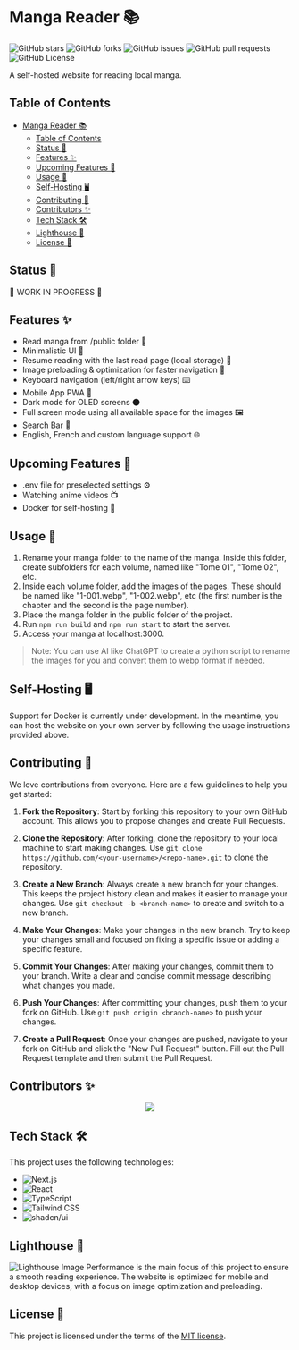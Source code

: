 # Manga Reader 📚

![GitHub stars](https://img.shields.io/github/stars/FlorianDevv/MangaRead?style=social)
![GitHub forks](https://img.shields.io/github/forks/FlorianDevv/MangaRead?style=social)
![GitHub issues](https://img.shields.io/github/issues/FlorianDevv/MangaRead)
![GitHub pull requests](https://img.shields.io/github/issues-pr/FlorianDevv/MangaRead)
![GitHub License](https://img.shields.io/github/license/FlorianDevv/MangaRead)

A self-hosted website for reading local manga.

## Table of Contents

- [Manga Reader 📚](#manga-reader-)
  - [Table of Contents](#table-of-contents)
  - [Status 🚦](#status-)
  - [Features ✨](#features-)
  - [Upcoming Features 📅](#upcoming-features-)
  - [Usage 🚀](#usage-)
  - [Self-Hosting 🖥️](#self-hosting-️)
  - [Contributing 🤝](#contributing-)
  - [Contributors ✨](#contributors-)
  - [Tech Stack 🛠️](#tech-stack-️)
  - [Lighthouse 🦅](#lighthouse-)
  - [License 📝](#license-)

## Status 🚦

🚧 WORK IN PROGRESS 🚧

## Features ✨

- Read manga from /public folder 📖
- Minimalistic UI 🎨
- Resume reading with the last read page (local storage) 📌
- Image preloading & optimization for faster navigation 🚀
- Keyboard navigation (left/right arrow keys) ⌨️
- Mobile App PWA 📱
- Dark mode for OLED screens 🌑
- Full screen mode using all available space for the images 🖼️
- Search Bar 🔎
- English, French and custom language support 🌐

## Upcoming Features 📅

- .env file for preselected settings ⚙️
- Watching anime videos 📺
- Docker for self-hosting 🐳

## Usage 🚀

1. Rename your manga folder to the name of the manga. Inside this folder, create subfolders for each volume, named like "Tome 01", "Tome 02", etc.
2. Inside each volume folder, add the images of the pages. These should be named like "1-001.webp", "1-002.webp", etc (the first number is the chapter and the second is the page number).
3. Place the manga folder in the public folder of the project.
4. Run `npm run build` and `npm run start` to start the server.
5. Access your manga at localhost:3000.

> Note: You can use AI like ChatGPT to create a python script to rename the images for you and convert them to webp format if needed.

## Self-Hosting 🖥️

Support for Docker is currently under development. In the meantime, you can host the website on your own server by following the usage instructions provided above.

## Contributing 🤝

We love contributions from everyone. Here are a few guidelines to help you get started:

1. **Fork the Repository**: Start by forking this repository to your own GitHub account. This allows you to propose changes and create Pull Requests.

2. **Clone the Repository**: After forking, clone the repository to your local machine to start making changes. Use `git clone https://github.com/<your-username>/<repo-name>.git` to clone the repository.

3. **Create a New Branch**: Always create a new branch for your changes. This keeps the project history clean and makes it easier to manage your changes. Use `git checkout -b <branch-name>` to create and switch to a new branch.

4. **Make Your Changes**: Make your changes in the new branch. Try to keep your changes small and focused on fixing a specific issue or adding a specific feature.

5. **Commit Your Changes**: After making your changes, commit them to your branch. Write a clear and concise commit message describing what changes you made.

6. **Push Your Changes**: After committing your changes, push them to your fork on GitHub. Use `git push origin <branch-name>` to push your changes.

7. **Create a Pull Request**: Once your changes are pushed, navigate to your fork on GitHub and click the "New Pull Request" button. Fill out the Pull Request template and then submit the Pull Request.

## Contributors ✨

<a href="https://github.com/FlorianDevv/MangaRead/graphs/contributors" style="display: flex; justify-content: center;">
  <img src="https://contrib.rocks/image?repo=FlorianDevv/MangaRead" />
</a>

## Tech Stack 🛠️

This project uses the following technologies:

- ![Next.js](https://img.shields.io/badge/-Next.js-000000?style=flat&logo=next.js)
- ![React](https://img.shields.io/badge/-React-61DAFB?style=flat&logo=react&logoColor=white)
- ![TypeScript](https://img.shields.io/badge/-TypeScript-3178C6?style=flat&logo=typescript&logoColor=white)
- ![Tailwind CSS](https://img.shields.io/badge/-Tailwind_CSS-38B2AC?style=flat&logo=tailwind-css&logoColor=white)
- ![shadcn/ui](https://img.shields.io/badge/-Shadcn/ui-000000?style=flat&logo=shadcn/ui&logoColor=white)

## Lighthouse 🦅

![Lighthouse Image](readme/image/lighthouse.png)
Performance is the main focus of this project to ensure a smooth reading experience. The website is optimized for mobile and desktop devices, with a focus on image optimization and preloading.

## License 📝

This project is licensed under the terms of the [MIT license](LICENSE).
